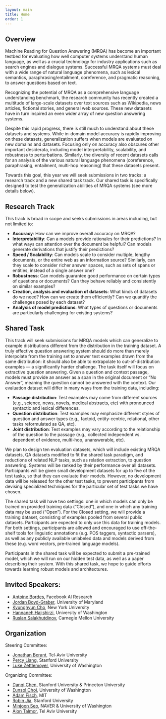 ```yaml
---
layout: main
title: Home
order: 1
---
```


## Overview

Machine Reading for Question Answering (MRQA) has become an important testbed for evaluating how well computer systems understand human language, as well as a crucial technology for industry applications such as search engines and dialogue systems. Successful MRQA systems must deal with a wide range of natural language phenomena, such as lexical semantics, paraphrasing/entailment, coreference, and pragmatic reasoning, to answer questions based on text. 

Recognizing the potential of MRQA as a comprehensive language understanding benchmark, the research community has recently created a multitude of large-scale datasets over text sources such as Wikipedia, news articles, fictional stories, and general web sources. These new datasets have in turn inspired an even wider array of new question answering systems.

Despite this rapid progress, there is still much to understand about these datasets and systems. While in-domain model accuracy is rapidly improving on these datasets, generalization suffers when models are evaluated on new domains and datasets. Focusing only on accuracy also obscures other important desiderata, including model interpretability, scalability, and robustness to perturbations. Similarly, the diversity of recent datasets calls for an analysis of the various natural language phenomena (coreference, paraphrasing, entailment, multi-hop reasoning) that these datasets present. 

Towards this goal, this year we will seek submissions in two tracks: a research track and a new shared task track. Our shared task is specifically designed to test the generalization abilities of MRQA systems (see more details below).


## Research Track

This track is broad in scope and seeks submissions in areas including, but not limited to:
- **Accuracy**: How can we improve overall accuracy on MRQA?
- **Interpretability**: Can a models provide rationales for their predictions? In what ways can attention over the document be helpful?  Can models generate derivations that justify their predictions?
- **Speed / Scalability**: Can models scale to consider multiple, lengthy documents, or the entire web as an information source?  Similarly, can they scale to consider richer answer spaces, such as sets of spans or entities, instead of a single answer one?
- **Robustness**: Can models guarantee good performance on certain types of questions or documents? Can they behave reliably and consistently on similar examples?
- **Creation, analysis and evaluation of datasets**: What kinds of datasets do we need? How can we create them efficiently? Can we quantify the challenges posed by each dataset?
- **Analysis of model predictions**: What types of questions or documents are particularly challenging for existing systems?


## Shared Task

This track will seek submissions for MRQA models which can generalize to example distributions different from the distribution in the training dataset. A truly effective question answering system should do more than merely interpolate from the training set to answer test examples drawn from the same distribution: it should also be able to extrapolate to out-of-distribution examples — a significantly harder challenge. 
The task itself will focus on extractive question answering. Given a question and context passage, models must provide an answer as a span in the original document or “No Answer”, meaning the question cannot be answered with the context. Our evaluation dataset will differ in many ways from the training data, including:

- **Passage distribution**: Test examples may come from different sources (e.g., science, news, novels, medical abstracts, etc) with pronounced syntactic and lexical differences.
- **Question distribution**: Test examples may emphasize different styles of question and answer types (e.g., factoid, entity-centric, relational, other tasks reformulated as QA, etc).
- **Joint distribution**: Test examples may vary according to the relationship of the question to the passage (e.g., collected independent vs. dependent of evidence, multi-hop, unanswerable, etc).

We plan to design ten evaluation datasets, which will include existing MRQA datasets, QA datasets modified to fit the shared task paradigm, and reductions of related NLP tasks, such as relation extraction, to question answering. Systems will be ranked by their performance over all datasets. Participants will be given small development datasets for up to five of the test tasks, so that they can evaluate their models. However, no development data will be released for the other test tasks, to prevent participants from devising specialized techniques for the particular set of test tasks we have chosen. 

The shared task will have two settings: one in which models can only be trained on provided training data (“Closed”), and one in which any training data may be used (“Open”). For the Closed setting, we will provide a training dataset, consisting of examples pooled from several public datasets. Participants are expected to only use this data for training models. For both settings, participants are allowed and encouraged to use off-the-shelf tools for linguistic annotations (e.g. POS taggers, syntactic parsers), as well as any publicly available unlabeled data and models derived from these (e.g. word vectors, pre-trained language models).

Participants in the shared task will be expected to submit a pre-trained model, which we will run on our hidden test data, as well as a paper describing their system. With this shared task, we hope to guide efforts towards learning robust models and architectures.


## Invited Speakers:
- [Antoine Bordes](https://research.fb.com/people/bordes-antoine/), Facebook AI Research
- [Jordan Boyd-Graber](http://users.umiacs.umd.edu/~jbg/), University of Maryland
- [Kyunghyun Cho](http://www.kyunghyuncho.me/), New York University
- [Hannaneh Hajishirzi](https://homes.cs.washington.edu/~hannaneh/), University of Washington
- [Ruslan Salakhutdinov](http://www.cs.cmu.edu/~rsalakhu/), Carnegie Mellon University

## Organization
Steering Committee:
- [Jonathan Berant](http://www.cs.tau.ac.il/~joberant/), Tel-Aviv University
- [Percy Liang](https://cs.stanford.edu/~pliang/), Stanford University
- [Luke Zettlemoyer](https://www.cs.washington.edu/people/faculty/lsz), University of Washington

Organizing Committee:
- [Danqi Chen](http://cs.stanford.edu/people/danqi/), Stanford University & Princeton University
- [Eunsol Choi](https://homes.cs.washington.edu/~eunsol/home.html), University of Washington
- [Adam Fisch](https://people.csail.mit.edu/fisch/), MIT
- [Robin Jia](http://stanford.edu/~robinjia/), Stanford University 
- [Minjoon Seo](https://seominjoon.github.io/), NAVER & University of Washington
- [Alon Talmor](https://www.alontalmor.com/), Tel Aviv University
